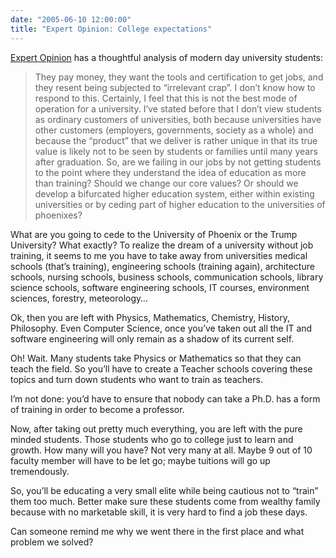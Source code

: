 ```yaml
---
date: "2005-06-10 12:00:00"
title: "Expert Opinion: College expectations"
---
```




[Expert Opinion](https://expert-opinion.blogspot.com/2005/06/college-expectations.html) has a thoughtful analysis of modern day university students:

>They pay money, they want the tools and certification to get jobs, and they resent being subjected to &ldquo;irrelevant crap&rdquo;. I don&rsquo;t know how to respond to this. Certainly, I feel that this is not the best mode of operation for a university. I&rsquo;ve stated before that I don&rsquo;t view students as ordinary customers of universities, both because universities have other customers (employers, governments, society as a whole) and because the &ldquo;product&rdquo; that we deliver is rather unique in that its true value is likely not to be seen by students or families until many years after graduation. So, are we failing in our jobs by not getting students to the point where they understand the idea of education as more than training? Should we change our core values? Or should we develop a bifurcated higher education system, either within existing universities or by ceding part of higher education to the universities of phoenixes?


What are you going to cede to the University of Phoenix or the Trump University? What exactly?
To realize the dream of a university without job training, it seems to me you have to take away from universities medical schools (that&rsquo;s training), engineering schools (training again), architecture schools, nursing schools, business schools, communication schools, library science schools, software engineering schools, IT courses, environment sciences, forestry, meteorology&hellip;

Ok, then you are left with Physics, Mathematics, Chemistry, History, Philosophy. Even Computer Science, once you&rsquo;ve taken out all the IT and software engineering will only remain as a shadow of its current self.

Oh! Wait. Many students take Physics or Mathematics so that they can teach the field. So you&rsquo;ll have to create a Teacher schools covering these topics and turn down students who want to train as teachers.

I&rsquo;m not done: you&rsquo;d have to ensure that nobody can take a Ph.D. has a form of training in order to become a professor.

Now, after taking out pretty much everything, you are left with the pure minded students. Those students who go to college just to learn and growth. How many will you have? Not very many at all. Maybe 9 out of 10 faculty member will have to be let go; maybe tuitions will go up tremendously.

So, you&rsquo;ll be educating a very small elite while being cautious not to &ldquo;train&rdquo; them too much. Better make sure these students come from wealthy family because with no marketable skill, it is very hard to find a job these days.

Can someone remind me why we went there in the first place and what problem we solved?

